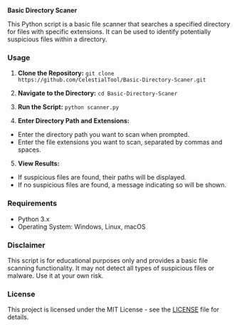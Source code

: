 **Basic Directory Scaner**

This Python script is a basic file scanner that searches a specified directory for files with specific extensions. It can be used to identify potentially suspicious files within a directory.

### Usage

1. **Clone the Repository:**
   `git clone https://github.com/CelestialTool/Basic-Directory-Scaner.git`

2. **Navigate to the Directory:**
   `cd Basic-Directory-Scaner`


3. **Run the Script:**
   `python scanner.py`


4. **Enter Directory Path and Extensions:**
- Enter the directory path you want to scan when prompted.
- Enter the file extensions you want to scan, separated by commas and spaces.

5. **View Results:**
- If suspicious files are found, their paths will be displayed.
- If no suspicious files are found, a message indicating so will be shown.

### Requirements

- Python 3.x
- Operating System: Windows, Linux, macOS

### Disclaimer

This script is for educational purposes only and provides a basic file scanning functionality. It may not detect all types of suspicious files or malware. Use it at your own risk.

### License

This project is licensed under the MIT License - see the [LICENSE](LICENSE) file for details.

